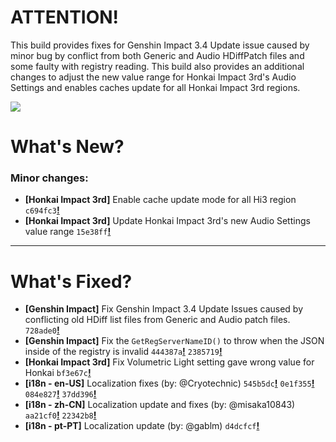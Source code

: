 # ATTENTION!
This build provides fixes for Genshin Impact 3.4 Update issue caused by minor bug by conflict from both Generic and Audio HDiffPatch files and some faulty with registry reading. This build also provides an additional changes to adjust the new value range for Honkai Impact 3rd's Audio Settings and enables caches update for all Honkai Impact 3rd regions.

![](https://raw.githubusercontent.com/neon-nyan/CollapseLauncher-Page/34d1913533b0a9b328fdee6be457f240915b5381/images/Banner_update_1.0.52.5.webp)

# What's New?
### Minor changes:
- **[Honkai Impact 3rd]** Enable cache update mode for all Hi3 region ``c694fc3``[**!**](https://github.com/neon-nyan/Collapse/commit/c694fc30108891a949fa750f27b2349550d89115)
- **[Honkai Impact 3rd]** Update Honkai Impact 3rd's new Audio Settings value range  ``15e38ff``[**!**](https://github.com/neon-nyan/Collapse/commit/15e38ffd3543965f782f9e67ed8398b45800692e)

***

# What's Fixed?

- **[Genshin Impact]** Fix Genshin Impact 3.4 Update Issues caused by conflicting old HDiff list files from Generic and Audio patch files. ``728ade0``[**!**](https://github.com/neon-nyan/Collapse/commit/728ade0472b4edf2fd3d497bfac0ca437bb20167)
- **[Genshin Impact]** Fix the ``GetRegServerNameID()`` to throw when the JSON inside of the registry is invalid ``444387a``[**!**](https://github.com/neon-nyan/Collapse/commit/444387a6a973c9069db80df8fb4fc965abdd5b73) ``2385719``[**!**](https://github.com/neon-nyan/Collapse/commit/23857195621eb69a15f3435acded54f0cfd096fe)
- **[Honkai Impact 3rd]** Fix Volumetric Light setting gave wrong value for Honkai ``bf3e67c``[**!**](https://github.com/neon-nyan/Collapse/commit/bf3e67ce5b9fd4ca2b4b0ecf5b250ab8add1e422)
- **[i18n - en-US]** Localization fixes (by: @Cryotechnic) ``545b5dc``[**!**](https://github.com/neon-nyan/Collapse/commit/545b5dc6fb21552a1da409ddce2ca099dd0f521c) ``0e1f355``[**!**](https://github.com/neon-nyan/Collapse/commit/0e1f35561e5177603495db94e676067e960c4081) ``084e827``[**!**](https://github.com/neon-nyan/Collapse/commit/084e827a6ea62b8c6b76d6b69f4a801c93c134ab) ``37dd396``[**!**](https://github.com/neon-nyan/Collapse/commit/37dd396a70a7ff5600538755919e89f7abd803b5)
- **[i18n - zh-CN]** Localization update and fixes (by: @misaka10843) ``aa21cf0``[**!**](https://github.com/neon-nyan/Collapse/commit/aa21cf03a355ca97dbb24cdcf29ccfb80f2b3a3b) ``22342b8``[**!**](https://github.com/neon-nyan/Collapse/commit/22342b8bf174bd0c8f6012ca71a96af420cc6ceb)
- **[i18n - pt-PT]** Localization update (by: @gablm) ``d4dcfcf``[**!**](https://github.com/neon-nyan/Collapse/commit/d4dcfcfaf3c160a0bde7dd3605e38b7628c8ac27)
